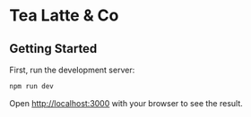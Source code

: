 # Tea Latte & Co

## Getting Started

First, run the development server:

```bash
npm run dev
```

Open [http://localhost:3000](http://localhost:3000) with your browser to see the result.


